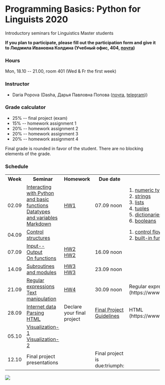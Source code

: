 # Programming Basics: Python for Linguists 2020

Introductory seminars for Linguistics Master students

**If you plan to participate, please fill out the participation form and give it to Людмила Ивановна Колдина (Учебный офис, 404, [почта](mailto:lkoldina@hse.ru))** 

### Hours

Mon, 18.10 -- 21.00, room 401 (Wed & Fr the first week)

### Instructor
* Daria Popova (Dasha, Дарья Павловна Попова ([почта](mailto:daschapopowa@gmail.com), [telegram](https://t.me/dppopova)))

### Grade calculator
* 25% -- final project (exam)
* 15% -- homework assignment 1
* 20% -- homework assignment 2
* 20% -- homework assignment 3
* 20% -- homework assignment 4

Final grade is rounded in favor of the student. There are no blocking elements of the grade. 

### Schedule
<table>
  <tr>
    <th>Week</th>
    <th>Seminar</th>
    <th>Homework</th>
    <th>Due date</th>
    <th>Reference</th>
  </tr>
  <tr>
    <td>02.09</td>
    <td><a href="./PB-Sem1.ipynb">Interacting with Python and basic functions</a><br>
      <a href="./PB-Sem2.ipynb"> Datatypes and variables</a><br>
    <a href="./markdown.md">Markdown</a></td>
    <td><a href="./HW1.md">HW1</a></td>
    <td>07.09 noon</td>
    <td>1. <a href="https://docs.python.org/3.6/library/stdtypes.html#typesnumeric">numeric types</a><br>
      2. <a href="https://docs.python.org/3.6/library/stdtypes.html#string-methods">strings</a><br>
      3. <a href="https://docs.python.org/3.6/tutorial/datastructures.html">lists</a><br>
      4. <a href="https://docs.python.org/3.6/tutorial/datastructures.html#tuples-and-sequences">tuples</a><br>
      5. <a href="https://docs.python.org/3.6/tutorial/datastructures.html#dictionaries">dictionaries</a><br>
      6. <a href="https://docs.python.org/3.6/library/stdtypes.html#boolean-operators">booleans</a>
    </td>
  </tr>
    <tr>
    <td>04.09</td>
    <td><a href="./PBSem3.ipynb"> Control structures</a></td>
    <td>
      </td>
    <td></td>
    <td> 1. <a href="https://docs.python.org/3.6/tutorial/controlflow.html">control flow tools</a><br>
      2. <a href="https://docs.python.org/3.6/library/functions.html">built-in functions</a>
      </td>
  </tr>
  <tr>
    <td>07.09</td>
    <td><a href="./PBSem4.ipynb">Input--Output</a><br>
      <a href="./OnFunctions.md">On functions</a>
     </td>
    <td><a href="./PBHW2.ipynb">HW2</a><br>
      <a href="./PBHW2.md">HW2</a></td>
    <td>16.09 noon</td>
    <td>
    </td>
   </tr>
    <tr>
    <td>14.09</td>
    <td><a href="./PBSem5.ipynb">Subroutines and modules</a></td>
    <td><a href="./PBHW3.ipynb">HW3</a><br>
      <a href="./PBHW3.md">HW3</a>
      </td>
    <td>23.09 noon</td>
    <td> </td>
  </tr>
    <tr>
    <td>21.09</td>
    <td><a href="./RE.ipynb">Regular expressions</a><br>
      <a href="./TextManipulation(1).ipynb">Text manipulation</a>
  </td>
    <td><a href="./PBHW4.md">HW4</a></td>
    <td>30.09 noon</td>
    <td>Regular expressions cheat sheet (https://www.rexegg.com/regex-quickstart.html)</td>
  </tr>
    <tr>
    <td>28.09</td>
    <td><a href="./InternetData(2).ipynb">Internet data</a><br>
  <a href="./PPSem2.ipynb">Parsing HTML</a></td>
    <td>Declare your final project</td>
    <td><a href="./FinalProjectGuidelines.md">Final Project Guidelines</a></td>
    <td>HTML (https://www.w3schools.com/html/html_intro.asp)</td>
  </tr>
    <tr>
    <td>05.10</td>
    <td><a href="./visualization(2).ipynb">Visualization-1</a><br>
      <a href="./PPVisualization(1).ipynb">Visualization-2</a></td>
    <td></td>
    <td></td>
    <td></td>
  </tr>
   <td>12.10</td>
    <td>Final project presentations</td>
    <td></td>
    <td>Final project is due:triumph:</td>
    <td></td>
  </tr>
</table>

![](https://kateennals.files.wordpress.com/2016/08/boa-constrictor-little-prince.jpg)
